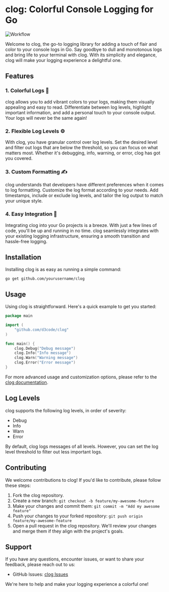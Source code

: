 # clog: Colorful Console Logging for Go

![Workflow](https://github.com/d3code/clog/actions/workflows/run-tests.yaml/badge.svg)

Welcome to clog, the go-to logging library for adding a touch of flair and color to your console logs in Go. Say goodbye to dull and monotonous logs and bring life to your terminal with clog. With its simplicity and elegance, clog will make your logging experience a delightful one.

## Features

### 1. Colorful Logs 🌈

clog allows you to add vibrant colors to your logs, making them visually appealing and easy to read. Differentiate between log levels, highlight important information, and add a personal touch to your console output. Your logs will never be the same again!

### 2. Flexible Log Levels ⚙️

With clog, you have granular control over log levels. Set the desired level and filter out logs that are below the threshold, so you can focus on what matters most. Whether it's debugging, info, warning, or error, clog has got you covered.

### 3. Custom Formatting ✍️

clog understands that developers have different preferences when it comes to log formatting. Customize the log format according to your needs. Add timestamps, include or exclude log levels, and tailor the log output to match your unique style.

### 4. Easy Integration 🚀

Integrating clog into your Go projects is a breeze. With just a few lines of code, you'll be up and running in no time. clog seamlessly integrates with your existing logging infrastructure, ensuring a smooth transition and hassle-free logging.

## Installation

Installing clog is as easy as running a simple command:

```shell
go get github.com/yourusername/clog
```

## Usage

Using clog is straightforward. Here's a quick example to get you started:

```go
package main

import (
	"github.com/d3code/clog"
)

func main() {
    clog.Debug("Debug message")
    clog.Info("Info message")
    clog.Warn("Warning message")
    clog.Error("Error message")
}
```

For more advanced usage and customization options, please refer to the [clog documentation](https://github.com/yourusername/clog/wiki).

## Log Levels

clog supports the following log levels, in order of severity:

- Debug
- Info
- Warn
- Error

By default, clog logs messages of all levels. However, you can set the log level threshold to filter out less important logs.

## Contributing

We welcome contributions to clog! If you'd like to contribute, please follow these steps:

1. Fork the clog repository.
2. Create a new branch: `git checkout -b feature/my-awesome-feature`
3. Make your changes and commit them: `git commit -m "Add my awesome feature"`
4. Push your changes to your forked repository: `git push origin feature/my-awesome-feature`
5. Open a pull request in the clog repository. We'll review your changes and merge them if they align with the project's goals.

## Support

If you have any questions, encounter issues, or want to share your feedback, please reach out to us:

- GitHub Issues: [clog Issues](https://github.com/d3code/clog/issues)

We're here to help and make your logging experience a colorful one!